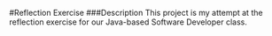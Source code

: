 #Reflection Exercise
###Description
This project is my attempt at the reflection exercise for our Java-based Software Developer class.